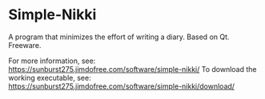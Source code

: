 # Simple-Nikki
A program that minimizes the effort of writing a diary. Based on Qt. Freeware.

For more information, see: https://sunburst275.jimdofree.com/software/simple-nikki/
To download the working executable, see: https://sunburst275.jimdofree.com/software/simple-nikki/download/
